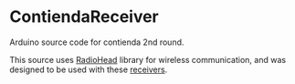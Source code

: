 # ContiendaReceiver
Arduino source code for contienda 2nd round.

This source uses [RadioHead](http://www.airspayce.com/mikem/arduino/RadioHead/) library for wireless communication, and was designed to be used with these [receivers](https://www.sparkfun.com/products/10532).
